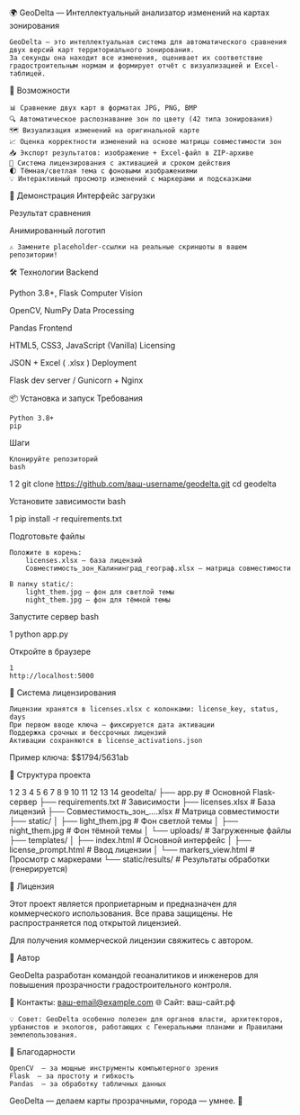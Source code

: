 🌍 GeoDelta — Интеллектуальный анализатор изменений на картах зонирования 

   
   
   

    

    GeoDelta — это интеллектуальная система для автоматического сравнения двух версий карт территориального зонирования.
    За секунды она находит все изменения, оценивает их соответствие градостроительным нормам и формирует отчёт с визуализацией и Excel-таблицей. 
     

 
🚀 Возможности 

    📊 Сравнение двух карт в форматах JPG, PNG, BMP
    🔍 Автоматическое распознавание зон по цвету (42 типа зонирования)
    🗺️ Визуализация изменений на оригинальной карте
    📈 Оценка корректности изменений на основе матрицы совместимости зон
    📥 Экспорт результатов: изображение + Excel-файл в ZIP-архиве
    🔐 Система лицензирования с активацией и сроком действия
    🌓 Тёмная/светлая тема с фоновыми изображениями
    💡 Интерактивный просмотр изменений с маркерами и подсказками
     

 
🎨 Демонстрация 
Интерфейс загрузки 

   
Результат сравнения 

   
Анимированный логотип 

   

    ⚠️ Замените placeholder-ссылки на реальные скриншоты в вашем репозитории! 
     

 
🛠️ Технологии 
Backend
	
Python 3.8+, Flask
Computer Vision
	
OpenCV, NumPy
Data Processing
	
Pandas
Frontend
	
HTML5, CSS3, JavaScript (Vanilla)
Licensing
	
JSON + Excel (
.xlsx
)
Deployment
	
Flask dev server / Gunicorn + Nginx
 
 
 
📦 Установка и запуск 
Требования 

    Python 3.8+
    pip
     

Шаги 

    Клонируйте репозиторий 
    bash
     

 
1
2
git clone https://github.com/ваш-username/geodelta.git
cd geodelta
 
 

Установите зависимости 
bash
 
 
1
pip install -r requirements.txt
 
 

Подготовьте файлы 

    Положите в корень:
        licenses.xlsx — база лицензий
        Совместимость_зон_Калининград_географ.xlsx — матрица совместимости
         
    В папку static/:
        light_them.jpg — фон для светлой темы
        night_them.jpg — фон для тёмной темы
         
     

Запустите сервер 
bash
 
 
1
python app.py
 
 

Откройте в браузере 
 

     
    1
    http://localhost:5000
     
     
     

 
🔑 Система лицензирования 

    Лицензии хранятся в licenses.xlsx с колонками: license_key, status, days
    При первом вводе ключа — фиксируется дата активации
    Поддержка срочных и бессрочных лицензий
    Активации сохраняются в license_activations.json
     

Пример ключа: $$1794/5631ab 
 
📁 Структура проекта 
 
 
1
2
3
4
5
6
7
8
9
10
11
12
13
14
geodelta/
├── app.py                     # Основной Flask-сервер
├── requirements.txt           # Зависимости
├── licenses.xlsx              # База лицензий
├── Совместимость_зон_....xlsx # Матрица совместимости
├── static/
│   ├── light_them.jpg         # Фон светлой темы
│   ├── night_them.jpg         # Фон тёмной темы
│   └── uploads/               # Загруженные файлы
├── templates/
│   ├── index.html             # Основной интерфейс
│   ├── license_prompt.html    # Ввод лицензии
│   └── markers_view.html      # Просмотр с маркерами
└── static/results/            # Результаты обработки (генерируется)
 
 
 
📝 Лицензия 

Этот проект является проприетарным и предназначен для коммерческого использования.
Все права защищены. Не распространяется под открытой лицензией. 

Для получения коммерческой лицензии свяжитесь с автором. 
 
🤝 Автор 

GeoDelta разработан командой геоаналитиков и инженеров для повышения прозрачности градостроительного контроля. 

📧 Контакты: ваш-email@example.com 
🌐 Сайт: ваш-сайт.рф  
 

    💡 Совет: GeoDelta особенно полезен для органов власти, архитекторов, урбанистов и экологов, работающих с Генеральными планами и Правилами землепользования. 
     

 
🙏 Благодарности 

    OpenCV  — за мощные инструменты компьютерного зрения
    Flask  — за простоту и гибкость
    Pandas  — за обработку табличных данных
     

 

GeoDelta — делаем карты прозрачными, города — умнее. 🌆 
